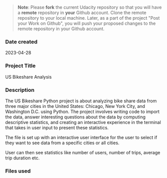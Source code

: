 >**Note**: Please **fork** the current Udacity repository so that you will have a **remote** repository in **your** Github account. Clone the remote repository to your local machine. Later, as a part of the project "Post your Work on Github", you will push your proposed changes to the remote repository in your Github account.

### Date created
2023-04-28

### Project Title
US Bikeshare Analysis

### Description
The US Bikeshare Python project is about analyzing bike share data from three major cities in the United States: Chicago, New York City, and Washington D.C. using Python. The project involves writing code to import the data, answer interesting questions about the data by computing descriptive statistics, and creating an interactive experience in the terminal that takes in user input to present these statistics.

The file is set up with an interactive user interface for the user to select if they want to see data from a specific cities or all cities. 

User can then see statistics like number of users, number of trips, average trip duration etc. 

### Files used

